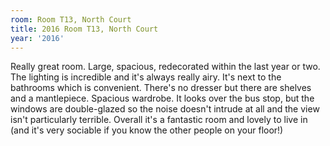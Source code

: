 ```yaml
---
room: Room T13, North Court
title: 2016 Room T13, North Court
year: '2016'
---
```


Really great room. Large, spacious, redecorated within the last year or two. The lighting is incredible and it's always really airy. It's next to the bathrooms which is convenient. There's no dresser but there are shelves and a mantlepiece. Spacious wardrobe. It looks over the bus stop, but the windows are double-glazed so the noise doesn't intrude at all and the view isn't particularly terrible. Overall it's a fantastic room and lovely to live in (and it's very sociable if you know the other people on your floor!)